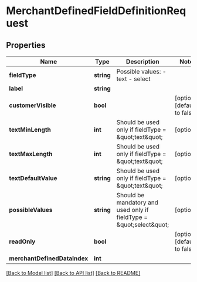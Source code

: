 # MerchantDefinedFieldDefinitionRequest

## Properties
Name | Type | Description | Notes
------------ | ------------- | ------------- | -------------
**fieldType** | **string** | Possible values: - text - select | 
**label** | **string** |  | 
**customerVisible** | **bool** |  | [optional] [default to false]
**textMinLength** | **int** | Should be used only if fieldType &#x3D; \&quot;text\&quot; | [optional] 
**textMaxLength** | **int** | Should be used only if fieldType &#x3D; \&quot;text\&quot; | [optional] 
**textDefaultValue** | **string** | Should be used only if fieldType &#x3D; \&quot;text\&quot; | [optional] 
**possibleValues** | **string** | Should be mandatory and used only if fieldType &#x3D; \&quot;select\&quot; | [optional] 
**readOnly** | **bool** |  | [optional] [default to false]
**merchantDefinedDataIndex** | **int** |  | 

[[Back to Model list]](../README.md#documentation-for-models) [[Back to API list]](../README.md#documentation-for-api-endpoints) [[Back to README]](../README.md)


